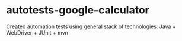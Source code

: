 # autotests-google-calculator
Created automation tests using general stack of technologies: Java + WebDriver + JUnit + mvn
